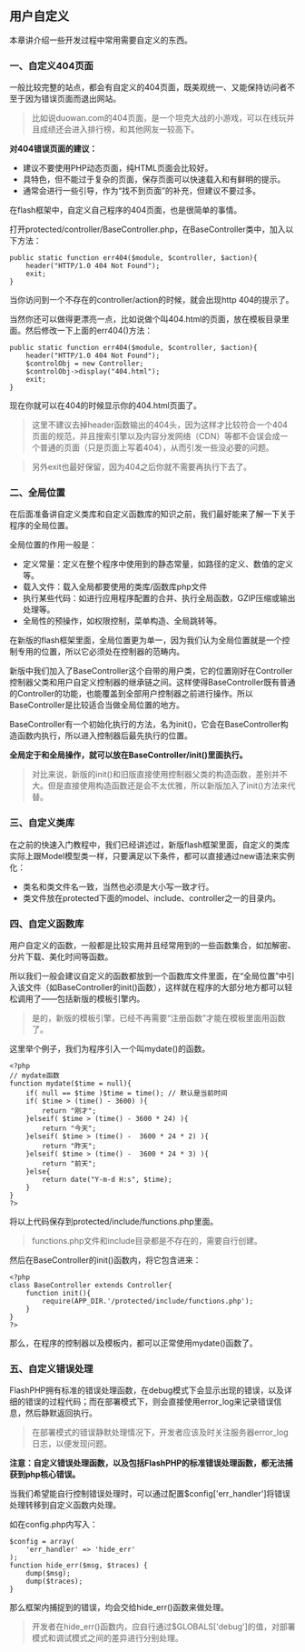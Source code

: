 ## 用户自定义

本章讲介绍一些开发过程中常用需要自定义的东西。

### 一、自定义404页面

一般比较完整的站点，都会有自定义的404页面，既美观统一、又能保持访问者不至于因为错误页面而退出网站。

> 比如说duowan.com的404页面，是一个坦克大战的小游戏，可以在线玩并且成绩还会进入排行榜，和其他网友一较高下。

**对404错误页面的建议：**

- 建议不要使用PHP动态页面，纯HTML页面会比较好。
- 具特色，但不能过于复杂的页面，保存页面可以快速载入和有鲜明的提示。
- 通常会进行一些引导，作为“找不到页面”的补充，但建议不要过多。

在flash框架中，自定义自己程序的404页面，也是很简单的事情。

打开protected/controller/BaseController.php，在BaseController类中，加入以下方法：

	public static function err404($module, $controller, $action){
		header("HTTP/1.0 404 Not Found");
		exit;
	}
    
当你访问到一个不存在的controller/action的时候，就会出现http 404的提示了。

当然你还可以做得更漂亮一点，比如说做个叫404.html的页面，放在模板目录里面。然后修改一下上面的err404()方法：

	public static function err404($module, $controller, $action){
		header("HTTP/1.0 404 Not Found");
		$controlObj = new Controller;
		$controlObj->display("404.html");
		exit;
	}

现在你就可以在404的时候显示你的404.html页面了。

> 这里不建议去掉header函数输出的404头，因为这样才比较符合一个404页面的规范，并且搜索引擎以及内容分发网络（CDN）等都不会误会成一个普通的页面（只是页面上写着404），从而引发一些没必要的问题。

> 另外exit也最好保留，因为404之后你就不需要再执行下去了。

### 二、全局位置

在后面准备讲自定义类库和自定义函数库的知识之前，我们最好能来了解一下关于程序的全局位置。

全局位置的作用一般是：

- 定义常量：定义在整个程序中使用到的静态常量，如路径的定义、数值的定义等。
- 载入文件：载入全局都要使用的类库/函数库php文件
- 执行某些代码：如进行应用程序配置的合并、执行全局函数，GZIP压缩或输出处理等。
- 全局性的预操作，如权限控制，菜单构造、全局跳转等。

在新版的flash框架里面，全局位置更为单一，因为我们认为全局位置就是一个控制专用的位置，所以它必须处在控制器的范畴内。

新版中我们加入了BaseController这个自带的用户类，它的位置刚好在Controller控制器父类和用户自定义控制器的继承链之间。这样使得BaseController既有普通的Controller的功能，也能覆盖到全部用户控制器之前进行操作。所以BaseController是比较适合当做全局位置的地方。

BaseController有一个初始化执行的方法，名为init()，它会在BaseController构造函数内执行，所以进入控制器后最先执行的位置。

**全局定于和全局操作，就可以放在BaseController/init()里面执行。**

> 对比来说，新版的init()和旧版直接使用控制器父类的构造函数，差别并不大。但是直接使用构造函数还是会不太优雅，所以新版加入了init()方法来代替。

### 三、自定义类库

在之前的快速入门教程中，我们已经讲述过，新版flash框架里面，自定义的类库实际上跟Model模型类一样，只要满足以下条件，都可以直接通过new语法来实例化：

- 类名和类文件名一致，当然也必须是大小写一致才行。
- 类文件放在protected下面的model、include、controller之一的目录内。

### 四、自定义函数库

用户自定义的函数，一般都是比较实用并且经常用到的一些函数集合，如加解密、分片下载、美化时间等函数。

所以我们一般会建议自定义的函数都放到一个函数库文件里面，在“全局位置”中引入该文件（如BaseController的init()函数），这样就在程序的大部分地方都可以轻松调用了——包括新版的模板引擎内。

> 是的，新版的模板引擎，已经不再需要“注册函数”才能在模板里面用函数了。

这里举个例子，我们为程序引入一个叫mydate()的函数。
    
    <?php
    // mydate函数
    function mydate($time = null){
        if( null == $time )$time = time(); // 默认是当前时间
        if( $time > (time() - 3600) ){
            return "刚才";
        }elseif( $time > (time() - 3600 * 24) ){
            return "今天";
        }elseif( $time > (time() -  3600 * 24 * 2) ){
            return "昨天";
        }elseif( $time > (time() -  3600 * 24 * 3) ){
            return "前天";
        }else{
            return date("Y-m-d H:s", $time);
        }
    }
    ?>
将以上代码保存到protected/include/functions.php里面。

> functions.php文件和include目录都是不存在的，需要自行创建。

然后在BaseController的init()函数内，将它包含进来：

    <?php
    class BaseController extends Controller{
        function init(){
            require(APP_DIR.'/protected/include/functions.php');
        }
    } 
    ?>
    
那么，在程序的控制器以及模板内，都可以正常使用mydate()函数了。

### 五、自定义错误处理

FlashPHP拥有标准的错误处理函数，在debug模式下会显示出现的错误，以及详细的错误的过程代码；而在部署模式下，则会直接使用error_log来记录错误信息，然后静默返回执行。

> 在部署模式的错误静默处理情况下，开发者应该及时关注服务器error_log日志，以便发现问题。

**注意：自定义错误处理函数，以及包括FlashPHP的标准错误处理函数，都无法捕获到php核心错误。**

当我们希望能自行控制错误处理时，可以通过配置$config['err_handler']将错误处理转移到自定义函数内处理。

如在config.php内写入：

    $config = array(
        'err_handler' => 'hide_err'
    );
    function hide_err($msg, $traces) {
        dump($msg);
        dump($traces);
    }

那么框架内捕捉到的错误，均会交给hide_err()函数来做处理。

> 开发者在hide_err()函数内，应自行通过$GLOBALS['debug']的值，对部署模式和调试模式之间的差异进行分别处理。

